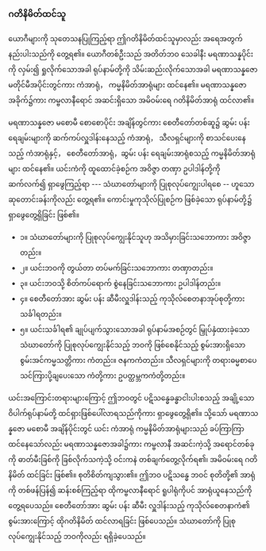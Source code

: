 ### ဂတိနိမိတ်ထင်သူ

ယောဂီများကို သုတေသနပြုကြည့်ရာ ဤဂတိနိမိတ်ထင်သူမှာလည်း အရေအတွက်နည်းပါးသည်ကို တွေ့ရ၏။ 
ယောဂီတစ်ဦးသည် အတိတ်ဘဝ သေခါနီး မရဏာသန္နပိုင်းကို လှမ်း၍ ရှုလိုက်သောအခါ ရုပ်နာမ်တို့ကို သိမ်းဆည်းလိုက်သောအခါ မရဏာသန္နဇော မတိုင်မီအပိုင်းတွင်ကား ကံအာရုံ， ကမ္မနိမိတ်အာရုံများ ထင်နေ၏။ 
မရဏာသန္နဇောအခိုက်၌ကား ကမ္ဗလာနီရောင် အဆင်းရှိသော အမိဝမ်းရေ ဂတိနိမိတ်အာရုံ ထင်လာ၏။

မရဏာသန္နဇော မစောမီ စောစောပိုင်း အချိန်တွင်ကား စေတီတော်တစ်ဆူ၌ ဆွမ်း ပန်း ရေချမ်းများကို ဆက်ကပ်လှူဒါန်းနေသည့် ကံအာရုံ， သီလရှင်များကို စာသင်ပေးနေသည့် ကံအာရုံနှင့်， စေတီတော်အာရုံ，ဆွမ်း ပန်း ရေချမ်းအာရုံစသည့် ကမ္မနိမိတ်အာရုံများ ထင်နေ၏။ 
ယင်းကံကို ထူထောင်ခဲ့စဉ်က အဝိဇ္ဇာ တဏှာ ဥပါဒါန်တို့ကို ဆက်လက်၍ ရှာဖွေကြည့်ရာ --- သံဃာတော်များကို ပြုစုလုပ်ကျွေးပါရစေ -- ဟူသော ဆုတောင်းခန်းကိုလည်း တွေ့ရ၏။ 
ကောင်းမှုကုသိုလ်ပြုစဉ်က ဖြစ်ခဲ့သော ရုပ်နာမ်တို့၌ ရှာဖွေတွေ့ရှိခြင်း ဖြစ်၏။

- ၁။ သံဃာတော်များကို ပြုစုလုပ်ကျွေးနိုင်သူဟု အသိမှားခြင်းသဘောကား အဝိဇ္ဇာတည်း။
- ၂။ ယင်းဘဝကို တွယ်တာ တပ်မက်ခြင်းသဘောကား တဏှာတည်း။
- ၃။ ယင်းဘဝသို့ စိတ်ကပ်ရောက် စွဲနေခြင်းသဘောကား ဥပါဒါန်တည်း။
- ၄။ စေတီတော်အား ဆွမ်း ပန်း ဆီမီးလှူဒါန်းသည့် ကုသိုလ်စေတနာအုပ်စုတို့ကား သင်္ခါရတည်း။
- ၅။ ယင်းသင်္ခါရ၏ ချုပ်ပျက်သွားသောအခါ ရုပ်နာမ်အစဉ်တွင် မြှုပ်နှံထားခဲ့သော သံဃာတော်ကို ပြုစုလုပ်ကျွေးနိုင်သည့် ဘဝကို ဖြစ်စေနိုင်သည့် စွမ်းအားရှိသော စွမ်းအင်ကမ္မသတ္တိကား ကံတည်း။ ဇနကကံတည်း။ 
သီလရှင်များကို တရားဓမ္မစာပေ သင်ကြားပို့ချပေးသော ကံတို့ကား ဥပတ္ထမ္ဘကကံတို့တည်း။

ယင်းအကြောင်းတရားများကြောင့် ဤဘဝတွင် ပဋိသန္ဓေခန္ဓာငါးပါးစသည့် အချို့သော ဝိပါက်ရုပ်နာမ်တို့ ထင်ရှားဖြစ်ပေါ်လာရသည်ကိုကား ရှာဖွေတွေ့ရှိ၏။ 
သို့သော် မရဏာသန္နဇော မစောမီ အချိန်ပိုင်းတွင် ယင်း ကံအာရုံ ကမ္မနိမိတ်အာရုံများသည် ခပ်ကြာကြာ ထင်နေသော်လည်း မရဏာသန္နဇောအခါ၌ကား ကမ္ဗလာနီ အဆင်းကဲ့သို့ အရောင်တစ်ခုကို ဓာတ်မီးခြစ်ကို ခြစ်လိုက်သကဲ့သို့ ဝင်းကနဲ တစ်ချက်တွေ့လိုက်ရ၏၊ အမိဝမ်းရေ ဂတိနိမိတ် ထင်ခြင်း ဖြစ်၏။ 
စုတိစိတ်ကျသွား၏။ 
ဤဘဝ ပဋိသန္ဓေ ဘဝင် စုတိတို့၏ အာရုံကို တစ်ဖန်ပြန်၍ ဆန်းစစ်ကြည့်ရာ ထိုကမ္ဗလာနီရောင် ရူပါရုံကိုပင် အာရုံယူနေသည်ကို တွေ့ရပေသည်။ 
စေတီတော်အား ဆွမ်း ပန်း ဆီမီး လှူဒါန်းသည့် ကုသိုလ်စေတနာကံ၏ စွမ်းအားကြောင့် ထိုဂတိနိမိတ် ထင်လာရခြင်း ဖြစ်ပေသည်။ 
သံဃာတော်ကို ပြုစုလုပ်ကျွေးနိုင်သည့် ဘဝကိုလည်း ရရှိခဲ့ပေသည်။
